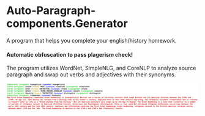 # Auto-Paragraph-components.Generator #
A program that helps you complete your english/history homework.

#### Automatic obfuscation to pass plagerism check! ####
The program utilizes WordNet, SimpleNLG, and CoreNLP to analyze source paragraph and swap out verbs and adjectives with their synonyms. 

![Obfuscation Demonstration](https://raw.githubusercontent.com/JiachenRen/Auto-Paragraph-Generator/master/documents/screenshots/obfuscation.png)
